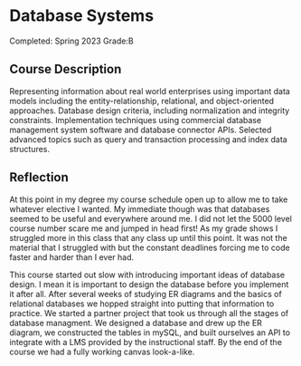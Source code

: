
# Database Systems

Completed: Spring 2023
Grade:B

## Course Description

Representing information about real world enterprises using important data
models including the entity-relationship, relational, and object-oriented
approaches. Database design criteria, including normalization and integrity
constraints. Implementation techniques using commercial database management
system software and database connector APIs. Selected advanced topics such as
query and transaction processing and index data structures.

## Reflection

At this point in my degree my course schedule open up to allow me to take
whatever elective I wanted. My immediate though was that databases seemed to be
useful and everywhere around me. I did not let the 5000 level course number
scare me and jumped in head first! As my grade shows I struggled more in this
class that any class up until this point. It was not the material that I
struggled with but the constant deadlines forcing me to code faster and harder
than I ever had.

This course started out slow with introducing important ideas of database
design. I mean it is important to design the database before you implement it
after all. After several weeks of studying ER diagrams and the basics of
relational databases we hopped straight into putting that information to
practice. We started a partner project that took us through all the stages of
database managment. We designed a database and drew up the ER diagram, we
constructed the tables in mySQL, and built ourselves an API to integrate with a
LMS provided by the instructional staff. By the end of the course we had a fully
working canvas look-a-like.

